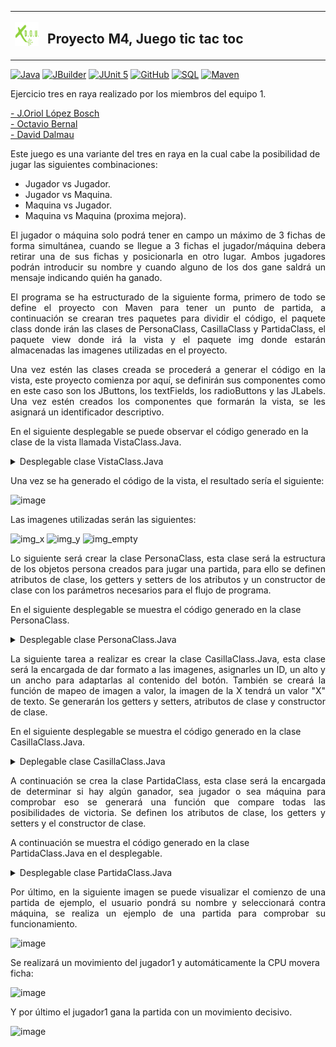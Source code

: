 <table>
 <tr>
    <td width="100px"><img src="https://github.com/OctavioBernalGH/BTC_Reus2022_UD16/blob/main/dou_logo.png" alt="Team DOU"/></td>
  <td width="1000px"> <h2> Proyecto M4, Juego tic tac toc </h2> </td>
  
 </tr>
</table>
 
[![Java](https://img.shields.io/badge/Java-FrontEnd-informational)]()
[![JBuilder](https://img.shields.io/badge/JBuilder-View-critical)]()
[![JUnit 5](https://img.shields.io/badge/JUnit%205-Testing-success)]()
[![GitHub](https://img.shields.io/badge/GitHub-Repository-lightgrey)]()
[![SQL](https://img.shields.io/badge/SQL-DataBase-yellowgreen)]()
[![Maven](https://img.shields.io/badge/Maven-ProjectStructure-blueviolet)]()
 
Ejercicio tres en raya realizado por los miembros del equipo 1.

  [- J.Oriol López Bosch](https://github.com/mednologic)<br>
  [- Octavio Bernal](https://github.com/OctavioBernalGH)<br>
  [- David Dalmau](https://github.com/DavidDalmauDieguez)

 Este juego es una variante del tres en raya en la cual cabe la posibilidad de jugar las siguientes combinaciones:
  - Jugador vs Jugador.
  - Jugador vs Maquina.
  - Maquina vs Jugador.
  - Maquina vs Maquina (proxima mejora).

<p align="justify">El jugador o máquina solo podrá tener en campo un máximo de 3 fichas de forma simultánea, cuando se llegue a 3 fichas el jugador/máquina debera retirar una de sus fichas y posicionarla en otro lugar. Ambos jugadores podrán introducir su nombre y cuando alguno de los dos gane saldrá un mensaje indicando quién ha ganado.</p>

<p align="justify">El programa se ha estructurado de la siguiente forma, primero de todo se define el proyecto con Maven para tener un punto de partida, a continuación se crearan tres paquetes para dividir el código, el paquete class donde irán las clases de PersonaClass, CasillaClass y PartidaClass, el paquete view donde irá la vista y el paquete img donde estarán almacenadas las imagenes utilizadas en el proyecto.</p>

<p align="justify">Una vez estén las clases creada se procederá a generar el código en la vista, este proyecto comienza por aquí, se definirán sus componentes como en este caso son los JButtons, los textFields, los radioButtons y las JLabels. Una vez estén creados los componentes que formarán la vista, se les asignará un identificador descriptivo.</p>

En el siguiente desplegable se puede observar el código generado en la clase de la vista llamada VistaClass.Java.

<details>
 <summary>Desplegable clase VistaClass.Java</summary>
 
 <br>
 
 ```java
package BTC_Reus2022_M4.tiktaktok.View;

/**
 * @author Josep Oriol López Bosch
 * @author David Dalmau Dieguez
 * @author Octavio Bernal Vilana
 * @version 0.0.1
 * @date 05/05/2022
 */
import java.awt.EventQueue;
import java.awt.event.ActionEvent;
import java.awt.event.ActionListener;
import java.util.ArrayList;
import java.util.List;
import java.util.Random;

import javax.swing.JFrame;
import javax.swing.ButtonGroup;
import javax.swing.JButton;
import javax.swing.JLabel;
import javax.swing.JOptionPane;
import javax.swing.JTextField;
import javax.swing.JRadioButton;
import BTC_Reus2022_M4.tiktaktok.Class.CasillaClass;
import BTC_Reus2022_M4.tiktaktok.Class.PersonaClass;
import BTC_Reus2022_M4.tiktaktok.Class.partidaClass;

public class VistaClass implements ActionListener{
	
	public Random rand = new Random();

	private JFrame frame;
	private JTextField txt_Nombre_Jugador_1;
	private JTextField txt_Nombre_Jugador_2;
	private final int WIDTH=100;
	private final int HEIGHT=100;
	public CasillaClass casilla;
	public CasillaClass btn_1;
	public CasillaClass btn_2;
	public CasillaClass btn_3;
	public CasillaClass btn_4;
	public CasillaClass btn_5;
	public CasillaClass btn_6;
	public CasillaClass btn_7;
	public CasillaClass btn_8;
	public CasillaClass btn_9;

	public PersonaClass jugador1;
	public PersonaClass jugador2;
	public partidaClass partidaActiva;
	
	int fichasPlayer1	=0;
	int fichasPlayer2	=0;
	int fichasCPU1		=0;
	int fichasCPU2		=0;
	
	JRadioButton radio_Humano_Jugador_2;
	JRadioButton radio_Humano_Jugador_1;
	
	public List <CasillaClass> listCasillas = new ArrayList<CasillaClass>();
	public List <CasillaClass> casillasVaciasList = new ArrayList<CasillaClass>();
	public List <CasillaClass> casillasXList = new ArrayList<CasillaClass>();
	public List <CasillaClass> casillasYList = new ArrayList<CasillaClass>();	
	

	/**
	 * Launch the application.
	 */
	public static void main(String[] args) {
		EventQueue.invokeLater(new Runnable() {
			public void run() {
				try {
					VistaClass window = new VistaClass();
					window.frame.setVisible(true);
				} catch (Exception e) {
					e.printStackTrace();
				}
			}
		});
	}

	/**
	 * Create the application.
	 */
	public VistaClass() {
		initialize();
	}

	/**
	 * Initialize the contents of the frame.
	 */
	private void initialize() {
		

		//Declaration	
		frame = new JFrame();
		frame.setBounds(100, 100, 769, 383);
		frame.setDefaultCloseOperation(JFrame.EXIT_ON_CLOSE);
		frame.getContentPane().setLayout(null);
		btn_1 									= new CasillaClass(0,WIDTH, HEIGHT);// Posición fila 1 columna 1
		btn_2 									= new CasillaClass(1,WIDTH, HEIGHT);// Posición fila 1 columna 2
		btn_3 									= new CasillaClass(2,WIDTH, HEIGHT);// Posición fila 1 columna 3
		btn_4 									= new CasillaClass(3,WIDTH, HEIGHT);// Posición fila 2 columna 1
		btn_5 									= new CasillaClass(4,WIDTH, HEIGHT);// Posición fila 2 columna 2
		btn_6 									= new CasillaClass(5,WIDTH, HEIGHT);// Posición fila 2 columna 3
		btn_7 									= new CasillaClass(6,WIDTH, HEIGHT);// Posición fila 3 columna 1
		btn_8 									= new CasillaClass(7,WIDTH, HEIGHT);// Posición fila 3 columna 2
		btn_9 									= new CasillaClass(8,WIDTH, HEIGHT);// Posición fila 3 columna 3
		
		JButton btn_Nueva_Partida 				= new JButton("Nueva Partida");
		btn_Nueva_Partida.addActionListener(new ActionListener() {
			public void actionPerformed(ActionEvent e) {
				nuevaPartida();
			}
		});
		JLabel lbl_Jugador_1 					= new JLabel("Jugador 1");
		JLabel lbl_Nombre_Jugador_1 			= new JLabel("Nombre");
		JLabel lbl_Jugador_2 					= new JLabel("Jugador 2");
		txt_Nombre_Jugador_1 					= new JTextField();
		JLabel lbl_Nombre_Jugador_2 			= new JLabel("Nombre");
		JLabel lbl_Tipo_Jugador_1 				= new JLabel("Tipo:");
		JLabel lbl_Tipo_Jugador_2 				= new JLabel("Tipo:");
		radio_Humano_Jugador_1 	= new JRadioButton("Humano");// Adding radioButton  jugador 1 al grupo de botones.
		radio_Humano_Jugador_1.setSelected(true);
		JRadioButton radio_CPU_Jugador_1 		= new JRadioButton("CPU");
		radio_Humano_Jugador_2 	= new JRadioButton("Humano");// Adding radioButton  jugador 2 al grupo de botones.
		radio_Humano_Jugador_2.setSelected(true);
		JRadioButton radio_CPU_Jugador_2 		= new JRadioButton("CPU");
		ButtonGroup grupoRadioButtonJugador1 	= new ButtonGroup();// Se crea una instancia de la clase ButtonGroup para el jugador 1.
		ButtonGroup grupoRadioButtonJugador2 	= new ButtonGroup();// Se crea una instancia de la clase ButtonGroup para el jugador 2.
		txt_Nombre_Jugador_2 					= new JTextField();
		JButton btn_Comenzar_Partida 			= new JButton("Comenzar Partida");
		asignarCasillaAList();
		//Seteamos todas las casillas en false a la espera de una nueva partida
		for(CasillaClass casilla: listCasillas) {
					casilla.setEnabled(false);
				}

		//Parameterizing		
		btn_1.setBounds(10, 10, WIDTH, HEIGHT);
		btn_2.setBounds(120, 10, WIDTH, HEIGHT);
		btn_3.setBounds(230, 10, WIDTH, HEIGHT);
		btn_4.setBounds(10, 120, WIDTH, HEIGHT);
		btn_5.setBounds(120, 120, WIDTH, HEIGHT);
		btn_6.setBounds(230, 120, WIDTH, HEIGHT);
		btn_7.setBounds(10, 230, WIDTH, HEIGHT);
		btn_8.setBounds(120, 230, WIDTH, HEIGHT);
		btn_9.setBounds(230, 230, WIDTH, HEIGHT);
		btn_Nueva_Partida.setBounds(420, 252, 137, 23);
		lbl_Jugador_1.setBounds(382, 38, 63, 14);
		lbl_Nombre_Jugador_1.setBounds(382, 63, 63, 14);
		txt_Nombre_Jugador_1.setBounds(455, 60, 128, 20);
		txt_Nombre_Jugador_1.setColumns(10);
		lbl_Jugador_2.setBounds(382, 149, 63, 14);
		lbl_Nombre_Jugador_2.setBounds(382, 174, 63, 14);
		txt_Nombre_Jugador_2.setColumns(10);
		txt_Nombre_Jugador_2.setBounds(455, 171, 128, 20);
		lbl_Tipo_Jugador_1.setBounds(382, 108, 46, 14);
		lbl_Tipo_Jugador_2.setBounds(382, 214, 46, 14);
		radio_Humano_Jugador_1.setBounds(455, 104, 85, 23);
		radio_CPU_Jugador_1.setBounds(602, 104, 74, 23);
		radio_Humano_Jugador_2.setBounds(455, 210, 85, 23);
		radio_CPU_Jugador_2.setBounds(602, 210, 74, 23);
		btn_Comenzar_Partida.setBounds(420, 286, 137, 23);

		//ActionListeners
		btn_1.addActionListener(this);
		btn_2.addActionListener(this);
		btn_3.addActionListener(this);
		btn_4.addActionListener(this);
		btn_5.addActionListener(this);
		btn_6.addActionListener(this);
		btn_7.addActionListener(this);
		btn_8.addActionListener(this);
		btn_9.addActionListener(this);


		//Adding to content Panel the components
		grupoRadioButtonJugador1.add(radio_Humano_Jugador_1);
		grupoRadioButtonJugador1.add(radio_CPU_Jugador_1);
		grupoRadioButtonJugador2.add(radio_Humano_Jugador_2);
		grupoRadioButtonJugador2.add(radio_CPU_Jugador_2);
		frame.getContentPane().add(txt_Nombre_Jugador_1);
		frame.getContentPane().add(btn_Comenzar_Partida);
		frame.getContentPane().add(radio_CPU_Jugador_2);
		frame.getContentPane().add(radio_Humano_Jugador_2);
		frame.getContentPane().add(radio_CPU_Jugador_1);
		frame.getContentPane().add(radio_Humano_Jugador_1);
		frame.getContentPane().add(lbl_Tipo_Jugador_2);
		frame.getContentPane().add(lbl_Tipo_Jugador_1);
		frame.getContentPane().add(txt_Nombre_Jugador_2);
		frame.getContentPane().add(lbl_Nombre_Jugador_2);
		frame.getContentPane().add(lbl_Jugador_2);
		frame.getContentPane().add(lbl_Nombre_Jugador_1);
		frame.getContentPane().add(lbl_Jugador_1);
		frame.getContentPane().add(btn_Nueva_Partida);
		frame.getContentPane().add(btn_9);
		frame.getContentPane().add(btn_8);
		frame.getContentPane().add(btn_7);
		frame.getContentPane().add(btn_6);
		frame.getContentPane().add(btn_5);
		frame.getContentPane().add(btn_4);
		frame.getContentPane().add(btn_3);
		frame.getContentPane().add(btn_2);
		frame.getContentPane().add(btn_1);

	}

	@Override
	public void actionPerformed(ActionEvent e) {
		//Getting info from the event
		CasillaClass btnPress = (CasillaClass)e.getSource();
		//Getting the text of the widget
		int name = btnPress.getIdCasilla();
		//Switching the action request
		switch(name) {
		case 0:
			jugada(btn_1);
			break;
		case 1:
			jugada(btn_2);
			break;
		case 2:
			jugada(btn_3);
			break;
		case 3:
			jugada(btn_4);
			break;
		case 4:
			jugada(btn_5);
			break;
		case 5:
			jugada(btn_6);
			break;
		case 6:
			jugada(btn_7);
			break;
		case 7:
			jugada(btn_8);
			break;
		case 8:
			jugada(btn_9);
			break;
		}

	}

	/**
	 * 
	 */
	public void jugada(CasillaClass casillaActiva) {
		//Switch para determinar el jugador
		switch(quienVa()) {
			case 1: //Player 1
				turno(casillaActiva, 'X', fichasPlayer1);
				//TODO: SI JUGADOR 1 ES ROBOT JUGADA RANDDOM
				
				if(jugador2.getTipoJugador()==1) {
					turnoCPU(2, fichasCPU2);
				}
				break;
			case 2:
				
				if(jugador2.getTipoJugador()==1) {
					//Generating a random choose of field
					int casillaRandom = (int)Math.floor(Math.random()*(8-0+1)+0);
				
					turno(listCasillas.get(casillaRandom), 'Y', fichasPlayer1);
				}else {
					turno(casillaActiva, 'Y', fichasPlayer2);
				}
				break;
		}
	}
	public void turno(CasillaClass casillaActiva, char valorFicha, int fichasPlayer) {
			
			if(casillaActiva.getMarcadoCon()=='V') { //Casilla vacia
				if(fichasPlayer<3) {//Jugador tiene menos de 3 fichas
			
					//Todo setFicha y cambiar turno
					casillaActiva.marcadoCasilla(quienVa());
					if(valorFicha=='X') {
						fichasPlayer1++;
					}else {
						fichasPlayer2++;
					}
		
					comprobarGanador();
					cambiarTurno();
				}
			}else {//Esta marcada con x o Y
				if(fichasPlayer==3) {//Si el jugador tiene 3 en el tablero
					if(casillaActiva.getMarcadoCon()==valorFicha) {
						casillaActiva.setVacio();
						if(valorFicha=='X') {
							fichasPlayer1--;
						}else {
							fichasPlayer2--;
						}
					}
					
				}
				
			}
		}
	public void turnoCPU(int valorFicha, int fichasPlayer) {
		int numRandom;
		//casillasVaciasList = new ArrayList <CasillaClass>();
		if(fichasCPU2<3) {
			//Buscamos las casillas vacias
			listarCasillasVacias();
			numRandom= rand.nextInt(casillasVaciasList.size());
			//De las casillas vacias elegimos una random
			casillasVaciasList.get(numRandom).marcadoCasilla(valorFicha);
			fichasCPU2++;
			comprobarGanador();
			
			cambiarTurno();
		}else{
			//Buscamos las casillas con la Y
			listarCasillasY();
			numRandom= rand.nextInt(casillasYList.size());
			//elegimos una de ellas random y la vaciamos
			casillasYList.get(numRandom).setVacio();
			fichasCPU2--;
			//Buscamos las casillas vacias
			listarCasillasVacias();
			numRandom= rand.nextInt(casillasVaciasList.size());
			//De las casillas vacias elegimos una random        
			casillasVaciasList.get(numRandom).marcadoCasilla(valorFicha);
			fichasCPU2++;
			comprobarGanador();
			
			cambiarTurno();
		}
		
	}
	private void listarCasillasX() {
		casillasXList.clear();
		for(CasillaClass casilla : listCasillas) {
			//TODO: limpiarArray;
			if(casilla.getMarcadoCon()=='X') {
				casillasXList.add(casilla);
			}
		}
	}
	private void listarCasillasY() {
		casillasYList.clear();
		for(CasillaClass casilla : listCasillas) {
			//TODO: limpiarArray;
			if(casilla.getMarcadoCon()=='Y') {
				casillasYList.add(casilla);
			}
		}
	}
	private void listarCasillasVacias() {
		casillasVaciasList.clear();
		for(CasillaClass casilla : listCasillas) {
			//TODO: limpiarArray;
			if(casilla.getMarcadoCon()=='V') {
				casillasVaciasList.add(casilla);
			}
		}
	}
	private void setFichaMenor3(int fichasPlayer, int numRandom, int valorFicha) {
		
		//Jugador tiene menos de 3 fichas
		
				
		//SetFicha y cambiar turno
				listCasillas.get(numRandom).marcadoCasilla(valorFicha);
				comprobarGanador();	
				fichasCPU1++;
				cambiarTurnoCPU();
				//cambiarTurno();
		
	}

	private void setCasillaYCambioTurno(int numRandom, int valorFicha ) {
		listCasillas.get(numRandom).marcadoCasilla(valorFicha);
		fichasCPU1++;
		cambiarTurno();
	}

	//Funcion para saber si la casilla esta llena
	private Boolean casillaLlena(int numRandom) {
		boolean flag = false;
		if(!casillaRandomVacia(numRandom)) {
			flag = true;
		}
		return flag;
	}

	private boolean casillaRandomVacia(int numRandom) {
	
		return listCasillas.get(numRandom).getMarcadoCon()=='V';
		
	}


	public void nuevaPartida() {
		//Control for kind of players
		fichasPlayer1	=0;
		fichasPlayer2	=0;
		fichasCPU1		=0;
		fichasCPU2		=0;
		int cpu1=0;
		int cpu2=0;
		if(!radio_Humano_Jugador_1.isSelected()) {
			cpu1=1;
		}
		if(!radio_Humano_Jugador_2.isSelected()) {
			cpu2=1;
		}
		jugador1 = new PersonaClass(txt_Nombre_Jugador_1.getText(), cpu1, 0, 'X');
		jugador2 = new PersonaClass(txt_Nombre_Jugador_2.getText(), cpu2, 0, 'Y');
		partidaActiva = new partidaClass();
		JOptionPane.showMessageDialog(null, "Suerte!! Turno de: "+txt_Nombre_Jugador_1.getText());
		for(CasillaClass casilla: listCasillas) {
			casilla.setVacio();
			casilla.setEnabled(true);
		}
		jugador1.setEsTuTurno(true);	
	}
	public void comprobarGanador() {
		partidaClass.asignarValoresAChars(listCasillas);
	}

	// Asignamos los valores de la lista a cada boton
	public void asignarCasillaAList() {
		listCasillas.add(btn_1);
		listCasillas.add(btn_2);
		listCasillas.add(btn_3);
		listCasillas.add(btn_4);
		listCasillas.add(btn_5);
		listCasillas.add(btn_6);
		listCasillas.add(btn_7);
		listCasillas.add(btn_8);
		listCasillas.add(btn_9);
		
		
	}
	
	// Funcion para los turnos de los jugadores
	public int quienVa() {
		if(jugador1.getEsTuTurno()) {
			return 1; // Jugador1	
		} else {
			return 2; // Jugador2
		}

	}

	// Funcion para ver los valores de las casillas
	public boolean comprobarNumeroCasillasJugador(PersonaClass jugadorN) {
		boolean flag = false;
		if(jugadorN.getFichasPosicionadas() < 3) {
			flag = true;

		}
		return flag;
	}

	// Funcion para ver de quien es el turno
	public PersonaClass quienVaPersonaClass() {
		if(jugador1.getEsTuTurno()) {
			return jugador1; // Jugador1	
		} else {
			return jugador2; // Jugador2
		}

	}
	
	// Funcion para saber que la casilla esta vacia
	public boolean comprobarFichaVacia(CasillaClass casillaAComprobar) {
		boolean flag = false;

		if (casillaAComprobar.getMarcadoCon() == 'V') {
			flag = true;
		}
		return flag;
	}

	// Comprueba que la casilla tenga o una X o una Y
	public char comprobarFichaXY(CasillaClass casillaComprobar) {
		char flag = 'A';

		if (casillaComprobar.getMarcadoCon() == 'X') {
			flag = 'X';
		} else {
			flag = 'Y';
		}

		return flag;

	}
	public void cambiarTurnoCPU() {
		
			jugador1.setEsTuTurno(true);
			jugador2.setEsTuTurno(false);
		
	}
	// Funcion para el cambio de turno
	public void cambiarTurno() {
		if (jugador1.getEsTuTurno()) {
			jugador2.setEsTuTurno(true);
			jugador1.setEsTuTurno(false);
		} else {
			jugador1.setEsTuTurno(true);
			jugador2.setEsTuTurno(false);
		}
	}
}
 
 ```
 
</details>

Una vez se ha generado el código de la vista, el resultado sería el siguiente:
	
![image](https://user-images.githubusercontent.com/103035621/167820394-32a1ddc3-cc51-422c-8b8d-49a83894c03b.png)
	
Las imagenes utilizadas serán las siguientes:
	
![img_x](https://user-images.githubusercontent.com/103035621/167822152-eb987709-092a-4c99-b5cc-7b769ad80f4b.png)
![img_y](https://user-images.githubusercontent.com/103035621/167822157-70e31c96-c213-48f5-8193-f31ff2346323.png)
![img_empty](https://user-images.githubusercontent.com/103035621/167822160-d65d76d8-8778-4b29-a99e-ac3da928b77d.png)

<p align="justify">Lo siguiente será crear la clase PersonaClass, esta clase será la estructura de los objetos persona creados para jugar una partida, para ello se definen atributos de clase, los getters y setters de los atributos y un constructor de clase con los parámetros necesarios para el flujo de programa.</p>

En el siguiente desplegable se muestra el código generado en la clase PersonaClass.
	
<details>
	<summary>Desplegable clase PersonaClass.Java</summary>
<br>	
	
```java
	
package BTC_Reus2022_M4.tiktaktok.Class;

/**
 * @author Josep Oriol López Bosch
 * @author David Dalmau Dieguez
 * @author Octavio Bernal Vilana
 * @version 0.0.1
 * @date 05/05/2022
 */
public class PersonaClass {

	// Se definen los atributos de clase
	private String nombre = ""; //Name of the gamer
	private int tipoJugador = 0; //0 person, 1 cpu
	private int fichasPosicionadas = 0; //Number of "fichas on the board"
	private char fichaAsociada = 'V'; //Kind of "ficha" 'x' or 'y'
	private boolean esTuTurno = false;

	// Se define constructor de clase con todos los parámetros
	public PersonaClass(String nombre, int tipoJugador, int fichasPosicionadas, char fichaAsociada) {
		this.nombre = nombre;
		this.tipoJugador = tipoJugador;
		this.fichasPosicionadas = fichasPosicionadas;
		this.fichaAsociada = fichaAsociada;
	}

	// Se definen los Getters & Setters de todos los atributos de clase.
	/**
	 * @return the nombre
	 */
	public String getNombre() {
		return nombre;
	}

	/**
	 * @param nombre the nombre to set
	 */
	public void setNombre(String nombre) {
		this.nombre = nombre;
	}

	/**
	 * @return the tipoJugador
	 */
	public int getTipoJugador() {
		return tipoJugador;
	}

	/**
	 * @param tipoJugador the tipoJugador to set
	 */
	public void setTipoJugador(int tipoJugador) {
		this.tipoJugador = tipoJugador;
	}

	/**
	 * @return the fichasPosicionadas
	 */
	public int getFichasPosicionadas() {
		return fichasPosicionadas;
	}

	/**
	 * @param fichasPosicionadas the fichasPosicionadas to set
	 */
	public void setFichasPosicionadas(int fichasPosicionadas) {
		this.fichasPosicionadas = fichasPosicionadas;
	}

	/**
	 * @return the fichaAsociada
	 */
	public char getFichaAsociada() {
		return fichaAsociada;
	}

	/**
	 * @param fichaAsociada the fichaAsociada to set
	 */
	public void setFichaAsociada(char fichaAsociada) {
		this.fichaAsociada = fichaAsociada;
	}
	
	public boolean getEsTuTurno() {
		return esTuTurno;
	}
	
	public void setEsTuTurno(boolean esTuTurno) {
		this.esTuTurno = esTuTurno;
	}

	}
```
	
</details>	
	
<p align="justify">La siguiente tarea a realizar es crear la clase CasillaClass.Java, esta clase será la encargada de dar formato a las imagenes, asignarles un ID, un alto y un ancho para adaptarlas al contenido del botón. También se creará la función de mapeo de imagen a valor, la imagen de la X tendrá un valor "X" de texto. Se generarán los getters y setters, atributos de clase y constructor de clase.</p>
	
En el siguiente desplegable se muestra el código generado en la clase CasillaClass.Java.
	
<details>
	
<summary>Deplegable clase CasillaClass.Java</summary>
		
<br>
		
```java
	
package BTC_Reus2022_M4.tiktaktok.Class;

import java.awt.Image;

import javax.swing.ImageIcon;
import javax.swing.JButton;

public class CasillaClass extends JButton{
	
	private int idCasilla = 0;
	//Estate of the field using getter and setter
	private char marcadoCon ='V';
	private int width=100,height=100;
	public Image imgEmpty 	= new ImageIcon(this.getClass().getResource("/img/img_empty.png")).getImage();
	public Image imgX 		= new ImageIcon(this.getClass().getResource("/img/img_x.png")).getImage();
	public Image imgY 		= new ImageIcon(this.getClass().getResource("/img/img_y.png")).getImage();
	public ImageIcon iconEmpty = scaleImage(imgEmpty);
	public ImageIcon iconX = scaleImage(imgX) ;
	public ImageIcon iconY = scaleImage(imgY);
	
	
//Constructor

	/**
	 * 
	 * @param idCasilla  	- Position of field
	 * @param marcadoCon 	- State of field
	 * @param width			- Dimension of image Width
	 * @param height		- Dimension of image Height
	 * @param imgEmpty		- Initial image empty
	 */
	
	public CasillaClass(int idCasilla, int width, int height) {
		super();
		this.idCasilla = idCasilla;
		this.width = 100;
		this.height = 100;
		this.setIcon(iconEmpty);
	}
	
//Functions
	//Change the value of the field on image and value
	public void marcadoCasilla(int jugador) {
		
		switch(jugador) {
			case 1:
				this.setIcon(iconX);
				this.marcadoCon = 'X';
				break;
			case 2:
				this.setIcon(iconY);
				this.marcadoCon = 'Y';
				break;	
			case 3:
			this.setIcon(iconEmpty);
			this.marcadoCon = 'V';
			break;
		}
	}
	//Change to empty
	public void setVacio() {
		this.setIcon(iconEmpty);
		this.marcadoCon = 'V';
	}
	
	/**
	 * 
	 * @param Image
	 * @return image scaled in ImageIconFormat
	 */
		public ImageIcon scaleImage(Image imageOriginal) {
			
			ImageIcon imgScaled 	= null;
			Image imgProcess		= null;
		
			imgProcess = imageOriginal.getScaledInstance(this.width, this.height, ABORT);
			imgScaled = new ImageIcon(imgProcess);
			
			return imgScaled;
		}

	public int getIdCasilla() {
		return idCasilla;
	}

	public void setIdCasilla(int idCasilla) {
		this.idCasilla = idCasilla;
	}

	public char getMarcadoCon() {
		return marcadoCon;
	}

	public void setMarcadoCon(char marcadoCon) {
		this.marcadoCon = marcadoCon;
	}

	public ImageIcon getImgEmpty() {
		return iconEmpty;
	}

	public void setImgEmpty(ImageIcon imgEmpty) {
		this.iconEmpty = imgEmpty;
	}

	public ImageIcon getImgX() {
		return iconX;
	}

	public void setImgX(ImageIcon imgX) {
		this.iconX = imgX;
	}

	public ImageIcon getImgY() {
		return iconY;
	}

	public void setImgY(ImageIcon imgY) {
		this.iconY = imgY;
	}

	public Image getImgInit() {
		return imgEmpty;
	}

	public void setImgInit(Image imgInit) {
		this.imgEmpty = imgInit;
	}

	
//Getters and Setters

}

	
```
		
</details>

<p align="justify">A continuación se crea la clase PartidaClass, esta clase será la encargada de determinar si hay algún ganador, sea jugador o sea máquina para comprobar eso se generará una función que compare todas las posibilidades de victoria. Se definen los atributos de clase, los getters y setters y el constructor de clase.</p>
	
A continuación se muestra el código generado en la clase PartidaClass.Java en el desplegable.
	
<details>
	
<summary>Desplegable clase PartidaClass.Java</summary>

<br>	
	
```java

package BTC_Reus2022_M4.tiktaktok.Class;

import java.nio.charset.Charset;
import java.util.ArrayList;
import java.util.Iterator;
import java.util.List;

import javax.swing.JOptionPane;

/**
 * @author Josep Oriol L�pez Bosch
 * @author David Dalmau Dieguez
 * @author Octavio Bernal Vilana
 * @version 0.0.1
 * @date 05/05/2022
 */

public class partidaClass {	
	// Creamos variables
	public static char c1 = 'V', c2 = 'V', c3 = 'V' ,c4 = 'V' ,c5 = 'V', c6 = 'V', c7 = 'V', c8 = 'V', c9 = 'V';	
	private int contadorTurnos = 0;
	private int turno = 0; 
	private int ganador = 0;

	
	// Funcion para asignar casillas
	public static boolean asignarValoresAChars(List <CasillaClass> listCasillas){
		boolean flag = false;
		
		c1=listCasillas.get(0).getMarcadoCon();
		c2=listCasillas.get(1).getMarcadoCon();
		c3=listCasillas.get(2).getMarcadoCon();
		c4=listCasillas.get(3).getMarcadoCon();
		c5=listCasillas.get(4).getMarcadoCon();
		c6=listCasillas.get(5).getMarcadoCon();
		c7=listCasillas.get(6).getMarcadoCon();
		c8=listCasillas.get(7).getMarcadoCon();
		c9=listCasillas.get(8).getMarcadoCon();

		// Comprobamos ganador
		if (!comprobarGanador().equals("")) {
			JOptionPane.showMessageDialog(null, "Gana: "+ comprobarGanador());
			
			flag = true;
		}
		return flag;

	}

	// Funcion para ver quien a ganado
	public static String comprobarGanador() {
		String ganador = "";
		// COMPROBAR GANADOR X
		if ((c1 == ('X')) && (c2 == ('X')) && (c3 == ('X'))) /* HORIZONTAL*/{
			ganador = "Jugador 1";
		} else if ((c4 == ('X')) && (c5 == ('X')) && (c6 == ('X'))) {
			ganador = "Jugador 1";
		} else if ((c7 == ('X')) && (c8 == ('X')) && (c9 == ('X'))) {			
			ganador = "Jugador 1";
		} else if ((c1 == ('X')) && (c4 == ('X')) && (c7 == ('X'))) /* VERTICAL*/{
			ganador = "Jugador 1";
		} else if ((c2 == ('X')) && (c5 == ('X')) && (c8 == ('X'))) {
			ganador = "Jugador 1";
		} else if ((c3 == ('X')) && (c6 == ('X')) && (c9 == ('X'))) {
			ganador = "Jugador 1";
		} else if ((c1 == ('X')) && (c5 == ('X')) && (c9 == ('X'))) /* DIAGONAL*/{
			ganador = "Jugador 1";
		} else if ((c3 == ('X')) && (c5 == ('X')) && (c7 == ('X'))) {
			ganador = "Jugador 1";
		}

		// COMPROBAR GANADOR Y
		if ((c1 == ('Y')) && (c2 == ('Y')) && (c3 == ('Y'))) /* HORIZONTAL*/{
			ganador = "Jugador 2";
		} else if ((c4 == ('Y')) && (c5 == ('Y')) && (c6 == ('Y'))) {
			ganador = "Jugador 2";
		} else if ((c7 == ('Y')) && (c8 == ('Y')) && (c9 == ('Y'))) {			
			ganador = "Jugador 2";
		} else if ((c1 == ('Y')) && (c4 == ('Y')) && (c7 == ('Y'))) /* VERTICAL*/{
			ganador = "Jugador 2";
		} else if ((c2 == ('Y')) && (c5 == ('Y')) && (c8 == ('Y'))) {
			ganador = "Jugador 2";
		} else if ((c3 == ('Y')) && (c6 == ('Y')) && (c9 == ('Y'))) {
			ganador = "Jugador 2";
		} else if ((c1 == ('Y')) && (c5 == ('Y')) && (c9 == ('Y'))) /* DIAGONAL*/{
			ganador = "Jugador 2";
		} else if ((c3 == ('Y')) && (c5 == ('Y')) && (c7 == ('Y'))) {
			ganador = "Jugador 2";
		}
		return ganador;
	}

	// Creamos Getters y Setters
	public int getContadorTurnos() {
		return contadorTurnos;
	}

	public void setContadorTurnos(int contadorTurnos) {
		this.contadorTurnos = contadorTurnos;
	}

	public int getTurno() {
		return turno;
	}

	public void setTurno(int turno) {
		this.turno = turno;
	}

	public int getGanador() {
		return ganador;
	}

	public void setGanador(int ganador) {
		this.ganador = ganador;
	}
}	
	
```
	
</details>
	
<p align="justify">Por último, en la siguiente imagen se puede visualizar el comienzo de una partida de ejemplo, el usuario pondrá su nombre y seleccionará contra máquina, se realiza un ejemplo de una partida para comprobar su funcionamiento.</p>

![image](https://user-images.githubusercontent.com/103035621/167817407-bd9ab7f5-d406-4ca8-bce1-e2743c72b2f0.png)

Se realizará un movimiento del jugador1 y automáticamente la CPU movera ficha:

![image](https://user-images.githubusercontent.com/103035621/167817808-7913c25e-09fb-44d9-8b99-772efff42960.png)

Y por último el jugador1 gana la partida con un movimiento decisivo.

![image](https://user-images.githubusercontent.com/103035621/167818039-9e5ef6ee-e902-4c5f-9181-26123ce7780d.png)

